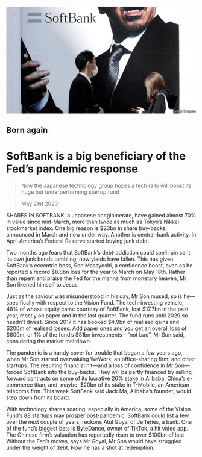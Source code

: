 ![](./images/20200523_WBP502.jpg)

## Born again

# SoftBank is a big beneficiary of the Fed’s pandemic response

> Now the Japanese technology group hopes a tech rally will boost its huge but underperforming startup fund

> May 21st 2020

SHARES IN SOFTBANK, a Japanese conglomerate, have gained almost 70% in value since mid-March, more than twice as much as Tokyo’s Nikkei stockmarket index. One big reason is $23bn in share buy-backs, announced in March and now under way. Another is central-bank activity. In April America’s Federal Reserve started buying junk debt.

Two months ago fears that SoftBank’s debt-addiction could spell ruin sent its own junk bonds tumbling; now yields have fallen. This has given SoftBank’s eccentric boss, Son Masayoshi, a confidence boost, even as he reported a record $8.8bn loss for the year to March on May 18th. Rather than repent and praise the Fed for the manna from monetary heaven, Mr Son likened himself to Jesus.

Just as the saviour was misunderstood in his day, Mr Son mused, so is he—specifically with respect to the Vision Fund. The tech-investing vehicle, 48% of whose equity came courtesy of SoftBank, lost $17.7bn in the past year, mostly on paper and in the last quarter. The fund runs until 2029 so needn’t divest. Since 2017 it has booked $4.9bn of realised gains and $200m of realised losses. Add paper ones and you get an overall loss of $800m, or 1% of the fund’s $81bn investments—“not bad”, Mr Son said, considering the market meltdown.

The pandemic is a handy cover for trouble that began a few years ago, when Mr Son started overvaluing WeWork, an office-sharing firm, and other startups. The resulting financial hit—and a loss of confidence in Mr Son—forced SoftBank into the buy-backs. They will be partly financed by selling forward contracts on some of its lucrative 26% stake in Alibaba, China’s e-commerce titan, and, maybe, $20bn of its stake in T-Mobile, an American telecoms firm. This week SoftBank said Jack Ma, Alibaba’s founder, would step down from its board.

With technology shares soaring, especially in America, some of the Vision Fund’s 88 startups may prosper post-pandemic. SoftBank could list a few over the next couple of years, reckons Atul Goyal of Jefferies, a bank. One of the fund’s biggest bets is ByteDance, owner of TikTok, a hit video app. The Chinese firm’s valuation has reportedly risen to over $100bn of late. Without the Fed’s moves, says Mr Goyal, Mr Son would have struggled under the weight of debt. Now he has a shot at redemption.
